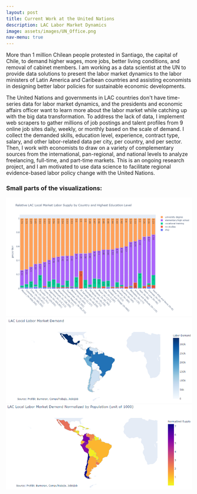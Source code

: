 ```yaml
---
layout: post
title: Current Work at the United Nations
description: LAC Labor Market Dynamics 
image: assets/images/UN_Office.png
nav-menu: true
---
```

More than 1 million Chilean people protested in Santiago, the capital of Chile, to demand higher wages, more jobs, better living conditions, and removal of cabinet members. I am working as a data scientist at the UN to provide data solutions to present the labor market dynamics to the labor ministers of Latin America and Caribean countries and assisting economists in designing better labor policies for sustainable economic developments.

The United Nations and governments in LAC countries don't have time-series data for labor market dynamics, and the presidents and economic affairs officer want to learn more about the labor market while catching up with the big data transformation. To address the lack of data, I implement web scrapers to gather millions of job postings and talent profiles from 9 online job sites daily, weekly, or monthly based on the scale of demand. I collect the demanded skills, education level, experience, contract type, salary, and other labor-related data per city, per country, and per sector. Then, I work with economists to draw on a variety of complementary sources from the international, pan-regional, and national levels to analyze freelancing, full-time, and part-time markets. This is an ongoing research project, and I am motivated to use data science to facilitate regional evidence-based labor policy change with the United Nations.

<h3>Small parts of the visualizations:</h3>
<span class="image fit"><img src="assets/images/local_relative_supply_by_education_level.png" alt="" /></span>
<div class="box alt">
	<div class="row 50% uniform">
		<div class="6u">
			<span class="image fit"><img src="assets/images/local_industry_demand_spatial.png" alt="" /></span>
		</div>
		<div class="6u$">
			<span class="image fit"><img src="assets/images/local_industry_demand_spatial_normalized.png" alt="" /></span>			</div>
	</div>
</div>
